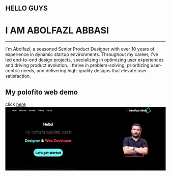 ## HELLO GUYS
# I AM ABOLFAZL ABBASI
***
I'm Abolfazl, a seasoned Senior Product Designer with over 10 years of experience in dynamic startup environments. Throughout my career, I've led end-to-end design projects, specializing in optimizing user experiences and driving product evolution. I thrive in problem-solving, prioritizing user-centric needs, and delivering high-quality designs that elevate user satisfaction.

## My polofito web demo
click [here](https://abolfazl-abbasi-2002.github.io/abolfazl-abbasi/)
![my site demo](img/read.png)